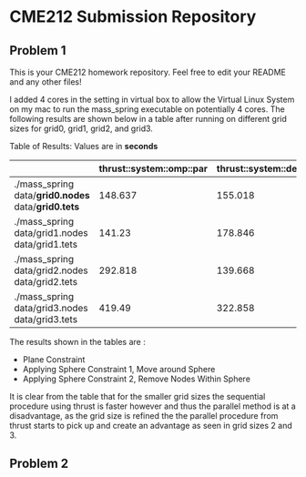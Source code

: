 # CME212 Submission Repository

## Problem 1
This is your CME212 homework repository. Feel free to edit your README and any other files!

I added 4 cores in the setting in virtual box to allow the Virtual Linux System on my mac to run the mass_spring executable on potentially 4 cores. The following results are shown below in a table after running on different grid sizes for grid0, grid1, grid2, and grid3. 

Table of Results: Values are in **seconds**
 
|                                                | thrust::system::omp::par | thrust::system::detail::sequential::seq |
|------------------------------------------------|--------------------------|-----------------------------------------|
| ./mass_spring data/**grid0.nodes** data/**grid0.tets** | 148.637                  | 155.018                                 |
| ./mass_spring data/grid1.nodes data/grid1.tets | 141.23                   | 178.846                                 |
| ./mass_spring data/grid2.nodes data/grid2.tets | 292.818                  | 139.668                                 |
| ./mass_spring data/grid3.nodes data/grid3.tets | 419.49                   | 322.858                                 |

The results shown in the tables are :
* Plane Constraint
* Applying Sphere Constraint 1, Move around Sphere
* Applying Sphere Constraint 2, Remove Nodes Within Sphere

It is clear from the table that for the smaller grid sizes the sequential procedure using thrust is faster however and thus the parallel method is at a disadvantage, as the grid size is refined the the parallel procedure from thrust starts to pick up and create an advantage as seen in grid sizes 2 and 3. 

## Problem 2




